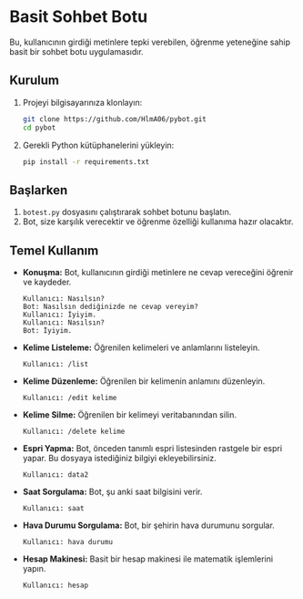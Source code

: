 # Basit Sohbet Botu

Bu, kullanıcının girdiği metinlere tepki verebilen, öğrenme yeteneğine sahip basit bir sohbet botu uygulamasıdır.

## Kurulum

1. Projeyi bilgisayarınıza klonlayın:

    ```bash
    git clone https://github.com/HlmA06/pybot.git
    cd pybot
    ```

2. Gerekli Python kütüphanelerini yükleyin:

    ```bash
    pip install -r requirements.txt
    ```

## Başlarken

1. `botest.py` dosyasını çalıştırarak sohbet botunu başlatın.
2. Bot, size karşılık verecektir ve öğrenme özelliği kullanıma hazır olacaktır.

## Temel Kullanım

- **Konuşma:** Bot, kullanıcının girdiği metinlere ne cevap vereceğini öğrenir ve kaydeder.

  ```plaintext
  Kullanıcı: Nasılsın?
  Bot: Nasılsın dediğinizde ne cevap vereyim?
  Kullanıcı: İyiyim.
  Kullanıcı: Nasılsın?
  Bot: İyiyim.
  ```

- **Kelime Listeleme:** Öğrenilen kelimeleri ve anlamlarını listeleyin.

  ```plaintext
  Kullanıcı: /list
  ```

- **Kelime Düzenleme:** Öğrenilen bir kelimenin anlamını düzenleyin.

  ```plaintext
  Kullanıcı: /edit kelime
  ```

- **Kelime Silme:** Öğrenilen bir kelimeyi veritabanından silin.

  ```plaintext
  Kullanıcı: /delete kelime
  ```

- **Espri Yapma:** Bot, önceden tanımlı espri listesinden rastgele bir espri yapar. Bu dosyaya istediğiniz bilgiyi ekleyebilirsiniz.

  ```plaintext
  Kullanıcı: data2
  ```

- **Saat Sorgulama:** Bot, şu anki saat bilgisini verir.

  ```plaintext
  Kullanıcı: saat
  ```

- **Hava Durumu Sorgulama:** Bot, bir şehirin hava durumunu sorgular.

  ```plaintext
  Kullanıcı: hava durumu
  ```

- **Hesap Makinesi:** Basit bir hesap makinesi ile matematik işlemlerini yapın.

  ```plaintext
  Kullanıcı: hesap
  ```
